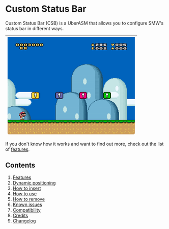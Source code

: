 # Custom Status Bar

Custom Status Bar (CSB) is a UberASM that allows you to configure SMW's status
bar in different ways.

| <img src="./docs/assets/images/overview.gif" width="400px" /> |
| ------------------------------------------------------------- |

If you don't know how it works and want to find out more, check out the list of
[features](./docs/markdown/features.md).

## Contents

1. [Features](./docs/markdown/features.md)
2. [Dynamic positioning](./docs/markdown/dynamic_positioning.md)
3. [How to insert](./docs/markdown/how_to_insert.md)
4. [How to use](./docs/markdown/how_to_use.md)
5. [How to remove](./docs/markdown/how_to_remove.md)
6. [Known issues](./docs/markdown/known_issues.md)
7. [Compatibility](./docs/markdown/compatibility.md)
8. [Credits](./docs/markdown/credits.md)
9. [Changelog](./CHANGELOG.md)
